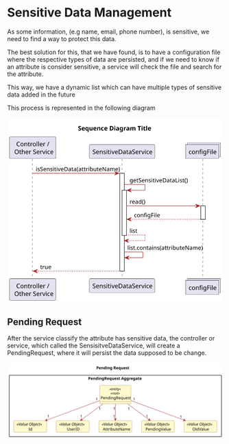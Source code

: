 # Sensitive Data Management

As some information, (e.g name, email, phone number), is sensitive, we need to find a way to protect this data. 

The best solution for this, that we have found, is to have a configuration file where the respective types of data are persisted, and if we need to know if an attribute is consider sensitive, a service will check the file and search for the attribute. 

This way, we have a dynamic list which can have multiple types of sensitive data added in the future


This process is represented in the following diagram

![sensistive data](diagrams\png\sensitiveDataService.svg "sensitiveData")


## Pending Request

After the service classify the attribute has sensitive data, the controller or service, which called the SensisitveDataService, will create a PendingRequest, where it will persist the data supposed to be change.


![pendingrequest](diagrams\png\PendingRequest.svg "pendingrequest")

